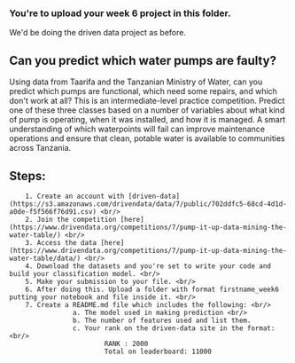 ### You're to upload your week 6 project in this folder. 
We'd be doing the driven data project as before.


## Can you predict which water pumps are faulty?

Using data from Taarifa and the Tanzanian Ministry of Water, can you predict which pumps are functional, which need some repairs, and which don't work at all? This is an intermediate-level practice competition. Predict one of these three classes based on a number of variables about what kind of pump is operating, when it was installed, and how it is managed. A smart understanding of which waterpoints will fail can improve maintenance operations and ensure that clean, potable water is available to communities across Tanzania.


## Steps:
        1. Create an account with [driven-data](https://s3.amazonaws.com/drivendata/data/7/public/702ddfc5-68cd-4d1d-a0de-f5f566f76d91.csv) <br/>
        2. Join the competition [here](https://www.drivendata.org/competitions/7/pump-it-up-data-mining-the-water-table/) <br/>
        3. Access the data [here](https://www.drivendata.org/competitions/7/pump-it-up-data-mining-the-water-table/data/) <br/>
        4. Download the datasets and you're set to write your code and build your classification model. <br/>
        5. Make your submission to your file. <br/>
        6. After doing this. Upload a folder with format firstname_week6 putting your notebook and file inside it. <br/>
        7. Create a README.md file which includes the following: <br/>
                    a. The model used in making prediction <br/>
                    b. The number of features used and list them.
                    c. Your rank on the driven-data site in the format: <br/>
                            RANK : 2000
                            Total on leaderboard: 11000
        
